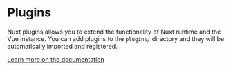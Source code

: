 # Plugins

Nuxt plugins allows you to extend the functionality of Nuxt runtime and the Vue instance. You can add plugins to the `plugins/` directory and they will be automatically imported and registered.

[Learn more on the documentation](https://nuxt.com/docs/guide/directory-structure/plugins)
